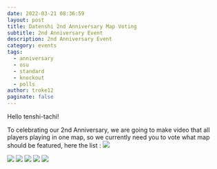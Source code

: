 ```yaml
---
date: 2022-03-21 08:36:59
layout: post
title: Datenshi 2nd Anniversary Map Voting
subtitle: 2nd Anniversary Event
description: 2nd Anniversary Event
category: events
tags:
  - anniversary
  - osu
  - standard
  - knockout
  - polls
author: troke12
paginate: false
---
```

Hello tenshi-tachi!

To celebrating our 2nd Anniversary, we are going to make video that all players playing in one map, so we currently need you to vote what map should be featured, here the list :
[![](https://api.gh-polls.com/poll/01FYMZDJDTBXVXCDE58ZA984N8/NIJISANJI%20-%20Virtual%20to%20Live)](https://api.gh-polls.com/poll/01FYMZDJDTBXVXCDE58ZA984N8/NIJISANJI%20-%20Virtual%20to%20Live/vote)

[![](https://api.gh-polls.com/poll/01FYMZDJDTBXVXCDE58ZA984N8/Owl%20City%20%26%20Carly%20Rae%20Jepsen%20-%20Good%20Time)](https://api.gh-polls.com/poll/01FYMZDJDTBXVXCDE58ZA984N8/Owl%20City%20%26%20Carly%20Rae%20Jepsen%20-%20Good%20Time/vote)
[![](https://api.gh-polls.com/poll/01FYMZDJDTBXVXCDE58ZA984N8/Omoi%20-%20Chiisana%20Koi%20no%20Uta%20(Synth%20Rock%20Cover))](https://api.gh-polls.com/poll/01FYMZDJDTBXVXCDE58ZA984N8/Omoi%20-%20Chiisana%20Koi%20no%20Uta%20(Synth%20Rock%20Cover)/vote)
[![](https://api.gh-polls.com/poll/01FYMZDJDTBXVXCDE58ZA984N8/CHiCO%20with%20HoneyWorks%20-%20Kessen%20Spirit)](https://api.gh-polls.com/poll/01FYMZDJDTBXVXCDE58ZA984N8/CHiCO%20with%20HoneyWorks%20-%20Kessen%20Spirit/vote)
[![](https://api.gh-polls.com/poll/01FYMZDJDTBXVXCDE58ZA984N8/Eve%20feat.%20Hatsune%20Miku%20-%20Gunjou%20Sanka)](https://api.gh-polls.com/poll/01FYMZDJDTBXVXCDE58ZA984N8/Eve%20feat.%20Hatsune%20Miku%20-%20Gunjou%20Sanka/vote)
[![](https://api.gh-polls.com/poll/01FYMZDJDTBXVXCDE58ZA984N8/Kizuna%20AI%20-%20future%20base%20(Assertive%20Hardcore%20Bootleg))](https://api.gh-polls.com/poll/01FYMZDJDTBXVXCDE58ZA984N8/Kizuna%20AI%20-%20future%20base%20(Assertive%20Hardcore%20Bootleg)/vote)
